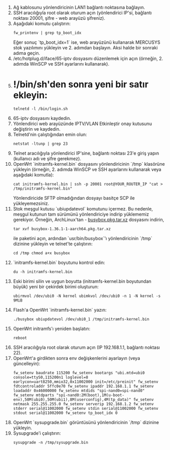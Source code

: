 <ol> <li>Ağ kablosunu yönlendiricinin LAN1 bağlantı noktasına bağlayın.</li> <li>SSH aracılığıyla root olarak oturum açın (yönlendirici IP'si, bağlantı noktası 20001, şifre - web arayüzü şifreniz).</li> <li>Aşağıdaki komutu çalıştırın: <pre><code>fw_printenv | grep tp_boot_idx</code></pre> Eğer sonuç `tp_boot_idx=1` ise, web arayüzünü kullanarak MERCUSYS stok yazılımını yükleyin ve 2. adımdan başlayın. Aksi halde bir sonraki adıma geçin. </li> <li>/etc/hotplug.d/iface/65-iptv dosyasını düzenlemek için açın (örneğin, 2. adımda WinSCP ve SSH ayarlarını kullanarak).</li> <li> <h1>!/bin/sh'den sonra yeni bir satır ekleyin:</h1> <pre><code>telnetd -l /bin/login.sh</code></pre> </li> <li>65-iptv dosyasını kaydedin.</li> <li>Yönlendirici web arayüzünde IPTV/VLAN Etkinleştir onay kutusunu değiştirin ve kaydedin.</li> <li>Telnetd'nin çalıştığından emin olun: <pre><code>netstat -ltunp | grep 23</code></pre> </li> <li>Telnet aracılığıyla yönlendirici IP'sine, bağlantı noktası 23'e giriş yapın (kullanıcı adı ve şifre gerekmez).</li> <li>OpenWrt `initramfs-kernel.bin` dosyasını yönlendiricinin `/tmp` klasörüne yükleyin (örneğin, 2. adımda WinSCP ve SSH ayarlarını kullanarak veya aşağıdaki komutla): <pre><code>cat initramfs-kernel.bin | ssh -p 20001 root@YOUR_ROUTER_IP "cat > /tmp/initramfs-kernel.bin"</code></pre> Yönlendiricide SFTP olmadığından dosyayı basitçe SCP ile yükleyemezsiniz. </li> <li>Stok meşgul kutusu `ubiupdatevol` komutunu içermez. Bu nedenle, meşgul kutunun tam sürümünü yönlendiriciye indirip yüklememiz gerekiyor. Örneğin, ArchLinux'tan - <a href="https://archlinuxarm.org/packages/aarch64/busybox.pkg.tar.xz">busybox.pkg.tar.xz</a> dosyasını indirin, <pre><code>tar xvf busybox-1.36.1-1-aarch64.pkg.tar.xz</code></pre> ile paketini açın, ardından `usr/bin/busybox`'ı yönlendiricinin `/tmp` dizinine yükleyin ve telnet'te çalıştırın: <pre><code>cd /tmp chmod a+x busybox</code></pre> </li> <li>`initramfs-kernel.bin` boyutunu kontrol edin: <pre><code>du -h initramfs-kernel.bin</code></pre> </li> <li>Eski birimi silin ve uygun boyutta (initramfs-kernel.bin boyutundan büyük) yeni bir çekirdek birimi oluşturun: <pre><code>ubirmvol /dev/ubi0 -N kernel ubimkvol /dev/ubi0 -n 1 -N kernel -s 9MiB</code></pre> </li> <li>Flash'a OpenWrt `initramfs-kernel.bin` yazın: <pre><code>./busybox ubiupdatevol /dev/ubi0_1 /tmp/initramfs-kernel.bin</code></pre> </li> <li>OpenWrt initramfs'ı yeniden başlatın: <pre><code>reboot</code></pre> </li> <li>SSH aracılığıyla root olarak oturum açın (IP 192.168.1.1, bağlantı noktası 22).</li> <li>OpenWrt'a girdikten sonra env değişkenlerini ayarlayın (veya güncelleyin): <pre><code>fw_setenv baudrate 115200 fw_setenv bootargs "ubi.mtd=ubi0 console=ttyS0,115200n1 loglevel=8 earlycon=uart8250,mmio32,0x11002000 init=/etc/preinit" fw_setenv fdtcontroladdr 5ffc0e70 fw_setenv ipaddr 192.168.1.1 fw_setenv loadaddr 0x46000000 fw_setenv mtdids "spi-nand0=spi-nand0" fw_setenv mtdparts "spi-nand0:2M(boot),1M(u-boot-env),50M(ubi0),50M(ubi1),8M(userconfig),4M(tp_data)" fw_setenv netmask 255.255.255.0 fw_setenv serverip 192.168.1.2 fw_setenv stderr serial@11002000 fw_setenv stdin serial@11002000 fw_setenv stdout serial@11002000 fw_setenv tp_boot_idx 0</code></pre> </li> <li>OpenWrt `sysupgrade.bin` görüntüsünü yönlendiricinin `/tmp` dizinine yükleyin.</li> <li>Sysupgrade'i çalıştırın: <pre><code>sysupgrade -n /tmp/sysupgrade.bin</code></pre> </li> </ol>
